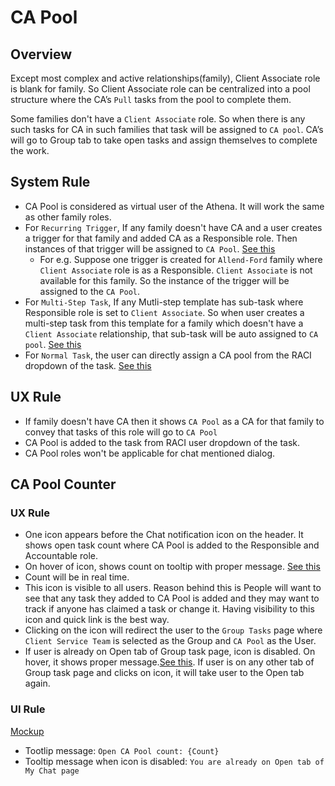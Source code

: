 # CA Pool

## Overview
Except most complex and active relationships(family), Client Associate role is blank for family. So Client Associate role can be centralized into a pool structure where the CA’s `Pull` tasks from the pool to complete them.  

Some families don't have a `Client Associate` role. So when there is any such tasks for CA in such families that task will be assigned to `CA pool`. CA’s will go to Group tab to take open tasks and assign themselves to complete the work.


## System Rule
- CA Pool is considered as virtual user of the Athena. It will work the same as other family roles.  
- For `Recurring Trigger`, If any family doesn't have CA and a user creates a trigger for that family and added CA as a Responsible role. Then instances of that trigger will be assigned to `CA Pool`. [See this](https://drive.google.com/file/d/1RBaGxobn0y6QXgPb4aFxL1aUXwSfWRfU/view?usp=sharing)
    - For e.g. Suppose one trigger is created for `Allend-Ford` family where `Client Associate` role is as a Responsible. `Client Associate` is not available for this family. So the instance of the trigger will be assigned to the `CA Pool`. 
- For `Multi-Step Task`, If any Mutli-step template has sub-task where Responsible role is set to `Client Associate`. So when user creates a multi-step task from this template for a family which doesn't have a `Client Associate` relationship, that sub-task will be auto assigned to `CA pool`. [See this](https://drive.google.com/file/d/1XadAikKWoivg12arEXGsdbTL8Ai7mCQ6/view?usp=sharing)
- For `Normal Task`, the user can directly assign a CA pool from the RACI dropdown of the task. [See this](https://drive.google.com/file/d/16QZxFyUlTrG0ZGLhg5zD2OOoBbGz4xMl/view?usp=sharing)

## UX Rule
- If family doesn't have CA then it shows `CA Pool` as a CA for that family to convey that tasks of this role will go to `CA Pool`
- CA Pool is added to the task from RACI user dropdown of the task.
- CA Pool roles won't be applicable for chat mentioned dialog.


## CA Pool Counter

### UX Rule

- One icon appears before the Chat notification icon on the header. It shows open task count where CA Pool is added to the Responsible and Accountable role.
- On hover of icon, shows count on tooltip with proper message. [See this](https://drive.google.com/file/d/1YN70Ggmm4WbGJKKaCn4KeelkffbT3aw4/view?usp=share_link)
- Count will be in real time.
- This icon is visible to all users. Reason behind this is People will want to see that any task they added to CA Pool is added and they may want to track if anyone has claimed a task or change it.  Having visibility to this icon and quick link is the best way.
- Clicking on the icon will redirect the user to the `Group Tasks` page where `Client Service Team` is selected as the Group and `CA Pool` as the User.
- If user is already on Open tab of Group task page, icon is disabled. On hover, it shows proper message.[See this](https://drive.google.com/file/d/1Tk9QLUs0cBQSYQRMdrVUL5uapCSgFpCD/view?usp=share_link). If user is on any other tab of Group task page and clicks on icon, it will take user to the Open tab again. 


### UI Rule

[Mockup](https://drive.google.com/file/d/1vxubpEklj0dLPrR1JeHpaLLDupJuJIeV/view)

- Tootlip message: `Open CA Pool count: {Count}`
- Tooltip message when icon is disabled: `You are already on Open tab of My Chat page`




